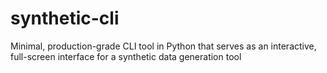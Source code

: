 # synthetic-cli
Minimal, production-grade CLI tool in Python that serves as an interactive, full-screen interface for a synthetic data generation tool
